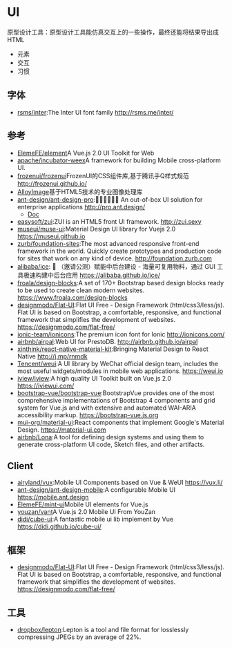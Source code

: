 # UI

原型设计工具：原型设计工具能仿真交互上的一些操作，最终还能将结果导出成 HTML

* 元素
* 交互
* 习惯

## 字体

* [rsms/inter](https://github.com/rsms/inter):The Inter UI font family http://rsms.me/inter/

## 参考

* [ElemeFE/element](https://github.com/ElemeFE/element)A Vue.js 2.0 UI Toolkit for Web
* [apache/incubator-weex](https://github.com/apache/incubator-weex)A framework for building Mobile cross-platform UI.
* [frozenui/frozenui](https://github.com/frozenui/frozenui)FrozenUI的CSS组件库,基于腾讯手Q样式规范 http://frozenui.github.io/
* [AlloyImage](https://github.com/AlloyTeam/AlloyImage)基于HTML5技术的专业图像处理库
* [ant-design/ant-design-pro](https://github.com/ant-design/ant-design-pro):👨🏻‍💻👩🏻‍💻 An out-of-box UI solution for enterprise applications http://pro.ant.design/
    - [Doc](https://pro.ant.design/docs/getting-started)
* [easysoft/zui](https://github.com/easysoft/zui):ZUI is an HTML5 front UI framework. http://zui.sexy
* [museui/muse-ui](https://github.com/museui/muse-ui):Material Design UI library for Vuejs 2.0 https://museui.github.io
* [zurb/foundation-sites](https://github.com/zurb/foundation-sites):The most advanced responsive front-end framework in the world. Quickly create prototypes and production code for sites that work on any kind of device. http://foundation.zurb.com
* [alibaba/ice](https://github.com/alibaba/ice/): 🚀 （邀请公测）赋能中后台建设 - 海量可复用物料，通过 GUI 工具极速构建中后台应用 https://alibaba.github.io/ice/
* [froala/design-blocks](https://github.com/froala/design-blocks):A set of 170+ Bootstrap based design blocks ready to be used to create clean modern websites. https://www.froala.com/design-blocks 
* [designmodo/Flat-UI](https://github.com/designmodo/Flat-UI):Flat UI Free - Design Framework (html/css3/less/js). Flat UI is based on Bootstrap, a comfortable, responsive, and functional framework that simplifies the development of websites. https://designmodo.com/flat-free/
* [ionic-team/ionicons](https://github.com/ionic-team/ionicons):The premium icon font for Ionic http://ionicons.com/
* [airbnb/airpal](https://github.com/airbnb/airpal):Web UI for PrestoDB. http://airbnb.github.io/airpal
* [xinthink/react-native-material-kit](https://github.com/xinthink/react-native-material-kit):Bringing Material Design to React Native http://j.mp/rnmdk
* [Tencent/weui](https://github.com/Tencent/weui):A UI library by WeChat official design team, includes the most useful widgets/modules in mobile web applications. https://weui.io
* [iview/iview](https://github.com/iview/iview):A high quality UI Toolkit built on Vue.js 2.0 https://iviewui.com/
* [bootstrap-vue/bootstrap-vue](https://github.com/bootstrap-vue/bootstrap-vue/):BootstrapVue provides one of the most comprehensive implementations of Bootstrap 4 components and grid system for Vue.js and with extensive and automated WAI-ARIA accessibility markup. https://bootstrap-vue.js.org
* [mui-org/material-ui](https://github.com/mui-org/material-ui):React components that implement Google's Material Design. https://material-ui.com
* [airbnb/Lona](https://github.com/airbnb/Lona):A tool for defining design systems and using them to generate cross-platform UI code, Sketch files, and other artifacts.

## Client

* [airyland/vux](https://github.com/airyland/vux):Mobile UI Components based on Vue & WeUI https://vux.li/
* [ant-design/ant-design-mobile](https://github.com/ant-design/ant-design-mobile):A configurable Mobile UI https://mobile.ant.design
* [ElemeFE/mint-ui](https://github.com/ElemeFE/mint-ui)Mobile UI elements for Vue.js
* [youzan/vant](https://github.com/youzan/vant)A Vue.js 2.0 Mobile UI From YouZan
* [didi/cube-ui](https://github.com/didi/cube-ui):A fantastic mobile ui lib implement by Vue https://didi.github.io/cube-ui/

## 框架

* [designmodo/Flat-UI](https://github.com/designmodo/Flat-UI):Flat UI Free - Design Framework (html/css3/less/js). Flat UI is based on Bootstrap, a comfortable, responsive, and functional framework that simplifies the development of websites. https://designmodo.com/flat-free/

## 工具

* [dropbox/lepton](https://github.com/dropbox/lepton):Lepton is a tool and file format for losslessly compressing JPEGs by an average of 22%.
